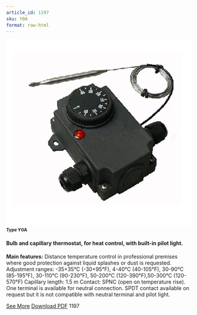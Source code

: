```yaml
---
article_id: 1197
sku: Y0A
format: raw-html
---
```

 <!--  <span class="tag-top">New</span> --> 
 <img src="../new-images/Y0A.jpg" class="card-imgs mb-2">
 <small class="text-grey mb-2"><b>Type Y0A</b> </small>
 <h4>Bulb and capillary thermostat, for heat control, with built-in pilot light.</h4>
 <p><b>Main features:</b> Distance temperature control in professional premises where good protection against liquid splashes or dust is requested. Adjustment ranges: -35+35&#xB0;C (-30+95&#xB0;F), 4-40&#xB0;C (40-105&#xB0;F), 30-90&#xB0;C (85-195&#xB0;F), 30-110&#xB0;C (90-230&#xB0;F), 50-200&#xB0;C (120-390&#xB0;F),50-300&#xB0;C (120-570&#xB0;F) Capillary length: 1.5 m 
 Contact: SPNC (open on temperature rise). One terminal is available for neutral connection. SPDT contact available on request but it is not compatible with neutral terminal and pilot light.</p>
 <div class="btns">
 <a href="../en/y0a.html" class="btn-red">See More</a>
 <a href="../en/pdf/Y0A-EN-20150717.pdf" target="_blank" class="btn-red">Download PDF</a>
 <!-- <a href="javascript:void(0);" class="access-link"> Access full catalogue <i class="fa fa-external-link" aria-hidden="true"></i> </a> -->
 <span class="number-btn">1197</span>
 </div>
 